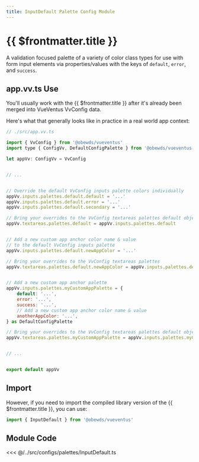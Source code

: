 ```yaml
---
title: InputDefault Palette Config Module
---
```


<script setup>
    import DocsPackageVersion from '../../../src/views/compos/DocsPackageVersion.vue'
</script>





# {{ $frontmatter.title }}

A validation focused palette of a variety of color class types for use with form input elements via properties/values with the keys of `default`, `error`, and `success`.








## app.vv.ts Use

You'll usually work with the {{ $frontmatter.title }} after it's already been merged into VueVentus VvConfig data.

Here's what that generally looks like in practice in a real world app context:

```javascript
// ./src/app.vv.ts

import { VvConfig } from '@obewds/vueventus'
import type { ConfigVv, DefaultConfigPalette } from '@obewds/vueventus'

let appVv: ConfigVv = VvConfig


// ...


// Override the default VvConfig inputs palette colors individually
appVv.inputs.palettes.default.default = '...'
appVv.inputs.palettes.default.error = '...'
appVv.inputs.palettes.default.secondary = '...'

// Bring your overrides to the VvConfig textareas palettes default object
appVv.textareas.palettes.default = appVv.inputs.palettes.default


// Add a new custom app anchor color name & value
// to the default VvConfig inputs palette
appVv.inputs.palettes.default.newAppColor = '...'

// Bring your overrides to the VvConfig textareas palettes
appVv.textareas.palettes.default.newAppColor = appVv.inputs.palettes.default.newAppColor


// Add a new custom app anchor palette
appVv.inputs.palettes.myCustomAppPalette = {
    default: '...',
    error: '...',
    success: '...',
    // Add a new custom app anchor color name & value
    anotherAppColor: '...',
} as DefaultConfigPalette

// Bring your overrides to the VvConfig textareas palettes default object
appVv.textareas.palettes.myCustomAppPalette = appVv.inputs.palettes.myCustomAppPalette


// ...


export default appVv
```








## Import

However, if you need to import the compiled library version of the {{ $frontmatter.title }}, you can use:

```javascript
import { InputDefault } from '@obewds/vueventus'
```













## Module Code

<<< @/../src/configs/palettes/InputDefault.ts






<DocsPackageVersion/>



